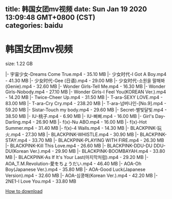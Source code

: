 
title: 韩国女团mv视频
date: Sun Jan 19 2020 13:09:48 GMT+0800 (CST)    
categories: baidu
---

# 韩国女团mv视频
size: 1.22 GB
 
 
|- 宇宙少女-Dreams Come True.mp4 - 35.10 MB
|- 少女时代-I Got A Boy.mp4 - 41.30 MB
|- 少女时代-Gee (日语).mp4 - 29.00 MB
|- 少女时代-소원을 말해봐 (Genie).mp4 - 32.60 MB
|- Wonder Girls-Tell Me.mp4 - 16.30 MB
|- Wonder Girls-Nobody.mp4 - 27.10 MB
|- Wonder Girls-I Feel You(KOREAN Ver.).mp4 - 14.20 MB
|- Twice-Cheer Up.mp4 - 31.50 MB
|- T-ara-SEXY LOVE.mp4 - 83.00 MB
|- T-ara-Cry Cry.mp4 - 238.20 MB
|- T-ara-넘버나인-[No.9].mp4 - 59.20 MB
|- Sistar-Touch my body.mp4 - 29.60 MB
|- Secret-별빛달빛.mp4 - 38.50 MB
|- IU-桃子.mp4 - 6.90 MB
|- IU-삐삐.mp4 - 16.00 MB
|- Girl's Day-Darling.mp4 - 26.90 MB
|- f(x)-Nu ABO.mp4 - 16.00 MB
|- f(x)-Hot Summer.mp4 - 31.40 MB
|- f(x)-4 Walls.mp4 - 14.30 MB
|- BLACKPINK-玩火.mp4 - 27.30 MB
|- BLACKPINK-WHISTLE.mp4 - 30.90 MB
|- BLACKPINK-STAY.mp4 - 33.70 MB
|- BLACKPINK-PLAYING WITH FIRE.mp4 - 26.30 MB
|- BLACKPINK-Kill This Love.mp4 - 26.60 MB
|- BLACKPINK-DDU-DU DDU-DU(Korean Ver.).mp4 - 29.90 MB
|- BLACKPINK-BOOMBAYAH.mp4 - 33.80 MB
|- BLACKPINK-As If It's Your Last(마지막처럼).mp4 - 29.20 MB
|- AOA_T.M.Revolution-愛をちょうだい.mp4 - 46.40 MB
|- AOA-Oh Boy(Japanese Ver.).mp4 - 35.80 MB
|- AOA-Good Luck(Japanese Version).mp4 - 32.60 MB
|- AOA-심쿵해(Korean Ver.).mp4 - 42.20 MB
|- 2NE1-I Love You.mp4 - 33.80 MB

[How to download](https://bpcam.bemobtrk.com/go/2ceec3aa-1ca2-46d6-b9ff-aaa5c184517c?jno=12)